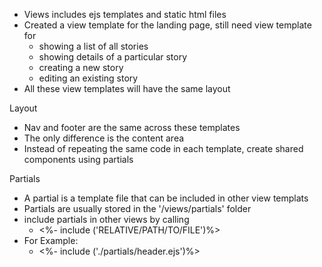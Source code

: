  - Views includes ejs templates and static html files
 - Created a view template for the landing page, still need view template for 
	 - showing a list of all stories
	 - showing details of a particular story 
	 - creating a new story 
	 - editing an existing story 
- All these view templates will have the same layout

Layout
 - Nav and footer are the same across these templates
 - The only difference is the content area
 - Instead of repeating the same code in each template, create shared components using partials 

Partials
 - A partial is a template file that can be included in other view templats
 - Partials are usually stored in the '/views/partials' folder
 - include partials in other views by calling 
	 - <%- include ('RELATIVE/PATH/TO/FILE')%>
- For Example:
	- <%- include ('./partials/header.ejs')%>

